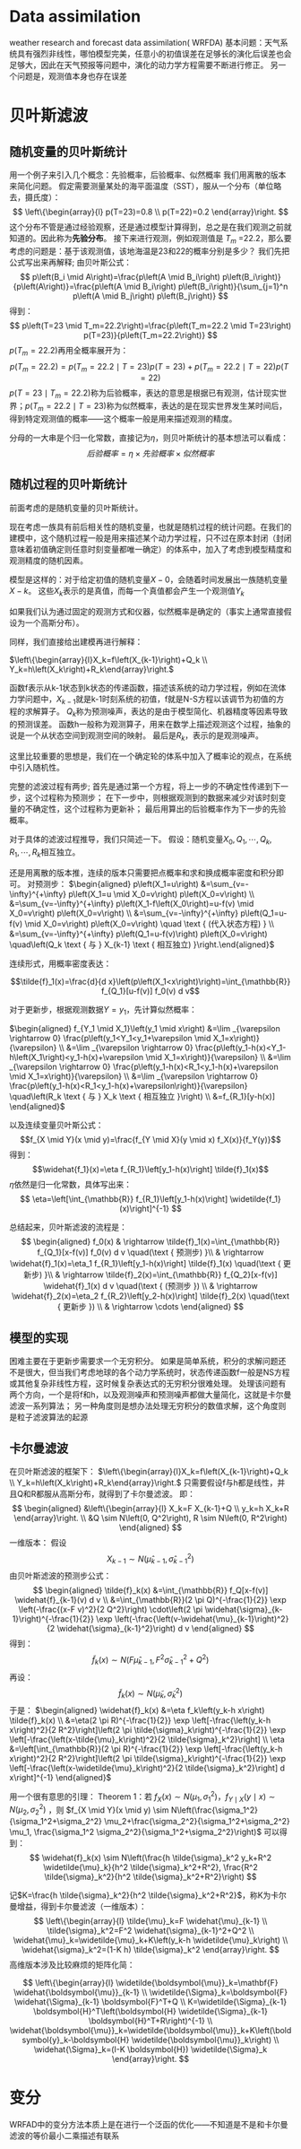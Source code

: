 # Data assimilation
weather research and forecast data assimilation( WRFDA)
基本问题：天气系统具有强烈非线性，哪怕模型完美，任意小的初值误差在足够长的演化后误差也会足够大，因此在天气预报等问题中，演化的动力学方程需要不断进行修正。
另一个问题是，观测值本身也存在误差

# 贝叶斯滤波

## 随机变量的贝叶斯统计
用一个例子来引入几个概念：先验概率，后验概率、似然概率
我们用离散的版本来简化问题。
假定需要测量某处的海平面温度（SST），服从一个分布（单位略去，摄氏度）：
$$
\left\{\begin{array}{l}
p(T=23)=0.8 \\
p(T=22)=0.2
\end{array}\right.
$$
这个分布不管是通过经验观察，还是通过模型计算得到，总之是在我们观测之前就知道的。因此称为**先验分布**。
接下来进行观测，例如观测值是 $T_m$ =22.2，那么要考虑的问题是：基于该观测值，该地海温是23和22的概率分别是多少？
我们先把公式写出来再解释;
由贝叶斯公式：
$$
p\left(B_i \mid A\right)=\frac{p\left(A \mid B_i\right) p\left(B_i\right)}{p\left(A\right)}=\frac{p\left(A \mid B_i\right) p\left(B_i\right)}{\sum_{j=1}^n p\left(A \mid B_j\right) p\left(B_j\right)}
$$
得到：
$$
p\left(T=23 \mid T_m=22.2\right)=\frac{p\left(T_m=22.2 \mid T=23\right) p(T=23)}{p\left(T_m=22.2\right)}
$$
$p\left(T_m=22.2\right)$再用全概率展开为：
$$p\left(T_m=22.2\right)=p\left(T_m=22.2 \mid T=23\right) p(T=23)+p\left(T_m=22.2 \mid T=22\right) p(T=22)$$
$p\left(T=23 \mid T_m=22.2\right)$称为后验概率，表达的意思是根据已有观测，估计现实世界；$p\left(T_m=22.2 \mid T=23\right)$称为似然概率，表达的是在现实世界发生某时间后，得到特定观测值的概率——这个概率一般是用来描述观测的精度。

分母的一大串是个归一化常数，直接记为$\eta$，则贝叶斯统计的基本想法可以看成：
$$
后验概率 =  \eta \times 先验概率 \times 似然概率$$

## 随机过程的贝叶斯统计

前面考虑的是随机变量的贝叶斯统计。

现在考虑一族具有前后相关性的随机变量，也就是随机过程的统计问题。在我们的建模中，这个随机过程一般是用来描述某个动力学过程，只不过在原本封闭（封闭意味着初值确定则任意时刻变量都唯一确定）的体系中，加入了考虑到模型精度和观测精度的随机因素。

模型是这样的：对于给定初值的随机变量$X-0$，会随着时间发展出一族随机变量$X-k$。
这些$X_k$表示的是真值，而每一个真值都会产生一个观测值$Y_k$

如果我们认为通过固定的观测方式和仪器，似然概率是确定的（事实上通常直接假设为一个高斯分布）。

同样，我们直接给出建模再进行解释：

$\left\{\begin{array}{l}X_k=f\left(X_{k-1}\right)+Q_k \\ Y_k=h\left(X_k\right)+R_k\end{array}\right.$

函数f表示从k-1状态到k状态的传递函数，描述该系统的动力学过程，例如在流体力学问题中，$X_{k-1}$就是k-1时刻系统的初值，f就是N-S方程以该调节为初值的方程的求解算子。
$Q_k$称为预测噪声，表达的是由于模型简化、机器精度等因素导致的预测误差。
函数h一般称为观测算子，用来在数学上描述观测这个过程，抽象的说是一个从状态空间到观测空间的映射。
最后是$R_k$，表示的是观测噪声。

这里比较重要的思想是，我们在一个确定轮的体系中加入了概率论的观点，在系统中引入随机性。

完整的滤波过程有两步;
首先是通过第一个方程，将上一步的不确定性传递到下一步，这个过程称为预测步；
在下一步中，则根据观测到的数据来减少对该时刻变量的不确定性，这个过程称为更新补；
最后用算出的后验概率作为下一步的先验概率。

对于具体的滤波过程推导，我们只简述一下。
假设：随机变量$X_0, Q_1, \cdots, Q_k, R_1, \cdots, R_k$相互独立。

还是用离散的版本推，连续的版本只需要把点概率和求和换成概率密度和积分即可。
对预测步：
$\begin{aligned} p\left(X_1=u\right) &=\sum_{v=-\infty}^{+\infty} p\left(X_1=u \mid X_0=v\right) p\left(X_0=v\right) \\ &=\sum_{v=-\infty}^{+\infty} p\left(X_1-f\left(X_0\right)=u-f(v) \mid X_0=v\right) p\left(X_0=v\right) \\ &=\sum_{v=-\infty}^{+\infty} p\left(Q_1=u-f(v) \mid X_0=v\right) p\left(X_0=v\right) \quad \text { (代入状态方程) } \\ &=\sum_{v=-\infty}^{+\infty} p\left(Q_1=u-f(v)\right) p\left(X_0=v\right) \quad\left(Q_k \text { 与 } X_{k-1} \text { 相互独立) }\right.\end{aligned}$

连续形式，用概率密度表达：

$$\tilde{f}_1(x)=\frac{d}{d x}\left(p\left(X_1<x\right)\right)=\int_{\mathbb{R}} f_{Q_1}[u-f(v)] f_0(v) d v$$

对于更新步，根据观测数据$Y = y_1$，先计算似然概率：

$\begin{aligned} f_{Y_1 \mid X_1}\left(y_1 \mid x\right) &=\lim _{\varepsilon \rightarrow 0} \frac{p\left(y_1<Y_1<y_1+\varepsilon \mid X_1=x\right)}{\varepsilon} \\ &=\lim _{\varepsilon \rightarrow 0} \frac{p\left(y_1-h(x)<Y_1-h\left(X_1\right)<y_1-h(x)+\varepsilon \mid X_1=x\right)}{\varepsilon} \\ &=\lim _{\varepsilon \rightarrow 0} \frac{p\left(y_1-h(x)<R_1<y_1-h(x)+\varepsilon \mid X_1=x\right)}{\varepsilon} \\ &=\lim _{\varepsilon \rightarrow 0} \frac{p\left(y_1-h(x)<R_1<y_1-h(x)+\varepsilon\right)}{\varepsilon} \quad\left(R_k \text { 与 } X_k \text { 相互独立 }\right) \\ &=f_{R_1}[y-h(x)] \end{aligned}$

以及连续变量贝叶斯公式：
$$f_{X \mid Y}(x \mid y)=\frac{f_{Y \mid X}(y \mid x) f_X(x)}{f_Y(y)}$$
得到：
$$\widehat{f_1}(x)=\eta f_{R_1}\left[y_1-h(x)\right] \tilde{f}_1(x)$$
$\eta$依然是归一化常数，具体写出来：
$$
\eta=\left[\int_{\mathbb{R}} f_{R_1}\left[y_1-h(x)\right] \widetilde{f_1}(x)\right]^{-1}
$$

总结起来，贝叶斯滤波的流程是：
$$
\begin{aligned}
f_0(x) & \rightarrow \tilde{f}_1(x)=\int_{\mathbb{R}} f_{Q_1}[x-f(v)] f_0(v) d v \quad(\text { 预测步) }\\
& \rightarrow \widehat{f}_1(x)=\eta_1 f_{R_1}\left[y_1-h(x)\right] \tilde{f}_1(x) \quad(\text { 更新步) }\\
& \rightarrow \tilde{f}_2(x)=\int_{\mathbb{R}} f_{Q_2}[x-f(v)] \widehat{f}_1(x) d v \quad(\text { (预测步 }) \\
& \rightarrow \widehat{f}_2(x)=\eta_2 f_{R_2}\left[y_2-h(x)\right] \tilde{f}_2(x) \quad(\text { 更新步 }) \\
& \rightarrow \cdots
\end{aligned}
$$

## 模型的实现
困难主要在于更新步需要求一个无穷积分。
如果是简单系统，积分的求解问题还不是很大，但当我们考虑地球的各个动力学系统时，状态传递函数f一般是NS方程或其他复杂非线性方程，这时候复杂表达式的无穷积分很难处理。
处理该问题有两个方向，一个是将f和h，以及观测噪声和预测噪声都做大量简化，这就是卡尔曼滤波一系列算法；
另一种角度则是想办法处理无穷积分的数值求解，这个角度则是粒子滤波算法的起源

## 卡尔曼滤波
在贝叶斯滤波的框架下：
$\left\{\begin{array}{l}X_k=f\left(X_{k-1}\right)+Q_k \\ Y_k=h\left(X_k\right)+R_k\end{array}\right.$
只需要假设f与h都是线性，并且Q和R都服从高斯分布，就得到了卡尔曼滤波。
即：
$$
\begin{aligned}
&\left\{\begin{array}{l}
X_k=F X_{k-1}+Q \\
y_k=h X_k+R
\end{array}\right. \\
&Q \sim N\left(0, Q^2\right), R \sim N\left(0, R^2\right)
\end{aligned}
$$
一维版本：
假设
$$
X_{k-1} \sim N\left(\widehat{\mu}_{k-1}, \widehat{\sigma}_{k-1}^2\right)
$$
由贝叶斯滤波的预测步公式：
$$
\begin{aligned}
\tilde{f}_k(x) &=\int_{\mathbb{R}} f_Q[x-f(v)] \widehat{f}_{k-1}(v) d v \\
&=\int_{\mathbb{R}}(2 \pi Q)^{-\frac{1}{2}} \exp \left(-\frac{(x-F v)^2}{2 Q^2}\right) \cdot\left(2 \pi \widehat{\sigma}_{k-1}\right)^{-\frac{1}{2}} \exp \left(-\frac{\left(v-\widehat{\mu}_{k-1}\right)^2}{2 \widehat{\sigma}_{k-1}^2}\right) d v
\end{aligned}
$$
得到：
$$\tilde{f}_k(x) \sim N\left(F \widehat{\mu}_{k-1}, F^2 \widehat{\sigma}_{k-1}^2+Q^2\right)$$
再设：
$$\tilde{f}_k(x) \sim N\left(\widetilde{\mu}_k, \tilde{\sigma}_k^2\right)$$
于是：
$\begin{aligned} \widehat{f}_k(x) &=\eta f_k\left(y_k-h x\right) \tilde{f}_k(x) \\ &=\eta(2 \pi R)^{-\frac{1}{2}} \exp \left[-\frac{\left(y_k-h x\right)^2}{2 R^2}\right]\left(2 \pi \tilde{\sigma}_k\right)^{-\frac{1}{2}} \exp \left[-\frac{\left(x-\tilde{\mu}_k\right)^2}{2 \tilde{\sigma}_k^2}\right] \\ \eta &=\left[\int_{\mathbb{R}}(2 \pi R)^{-\frac{1}{2}} \exp \left[-\frac{\left(y_k-h x\right)^2}{2 R^2}\right]\left(2 \pi \tilde{\sigma}_k\right)^{-\frac{1}{2}} \exp \left[-\frac{\left(x-\widetilde{\mu}_k\right)^2}{2 \tilde{\sigma}_k^2}\right] d x\right]^{-1} \end{aligned}$

用一个很有意思的引理：
Theorem 1：若 $f_X(x) \sim N\left(\mu_1, \sigma_1^2\right) ， f_{Y \mid X}(y \mid x) \sim N\left(\mu_2, \sigma_2^2\right)$ ，则 $f_{X \mid Y}(x \mid y) \sim N\left(\frac{\sigma_1^2}{\sigma_1^2+\sigma_2^2} \mu_2+\frac{\sigma_2^2}{\sigma_1^2+\sigma_2^2} \mu_1, \frac{\sigma_1^2 \sigma_2^2}{\sigma_1^2+\sigma_2^2}\right)$
可以得到：
$$
\widehat{f}_k(x) \sim N\left(\frac{h \tilde{\sigma}_k^2 y_k+R^2 \widetilde{\mu}_k}{h^2 \tilde{\sigma}_k^2+R^2}, \frac{R^2 \tilde{\sigma}_k^2}{h^2 \tilde{\sigma}_k^2+R^2}\right)
$$

记$K=\frac{h \tilde{\sigma}_k^2}{h^2 \tilde{\sigma}_k^2+R^2}$，称K为卡尔曼增益，得到卡尔曼滤波（一维版本）：
$$
\left\{\begin{array}{l}
\tilde{\mu}_k=F \widehat{\mu}_{k-1} \\
\tilde{\sigma}_k^2=F^2 \widehat{\sigma}_{k-1}^2+Q^2 \\
\widehat{\mu}_k=\widetilde{\mu}_k+K\left(y_k-h \widetilde{\mu}_k\right) \\
\widehat{\sigma}_k^2=(1-K h) \tilde{\sigma}_k^2
\end{array}\right.
$$
高维版本涉及比较麻烦的矩阵化简：

$$
\left\{\begin{array}{l}
\widetilde{\boldsymbol{\mu}}_k=\mathbf{F} \widehat{\boldsymbol{\mu}}_{k-1} \\
\widetilde{\Sigma}_k=\boldsymbol{F} \widehat{\Sigma}_{k-1} \boldsymbol{F}^T+Q \\
K=\widetilde{\Sigma}_{k-1} \boldsymbol{H}^T\left(\boldsymbol{H} \widetilde{\Sigma}_{k-1} \boldsymbol{H}^T+R\right)^{-1} \\
\widehat{\boldsymbol{\mu}}_k=\widetilde{\boldsymbol{\mu}}_k+K\left(\boldsymbol{y}_k-\boldsymbol{H} \widetilde{\boldsymbol{\mu}}_k\right) \\
\widehat{\Sigma}_k=(I-K \boldsymbol{H}) \widetilde{\Sigma}_k
\end{array}\right.
$$

# 变分
WRFAD中的变分方法本质上是在进行一个泛函的优化——不知道是不是和卡尔曼滤波的等价最小二乘描述有联系

<!--stackedit_data:
eyJoaXN0b3J5IjpbOTU5MDg4ODFdfQ==
-->